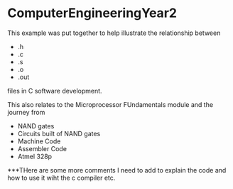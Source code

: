 # ComputerEngineeringYear2
This example was put together to help illustrate the relationship between 
* .h
* .c
* .s
* .o
* .out 


files in C software development.

This also relates to the Microprocessor FUndamentals module and the journey from
* NAND gates
* Circuits built of NAND gates
* Machine Code
* Assembler Code
* Atmel 328p

***THere are some more comments I need to add to explain the code and how to use it wiht the c compiler etc.

